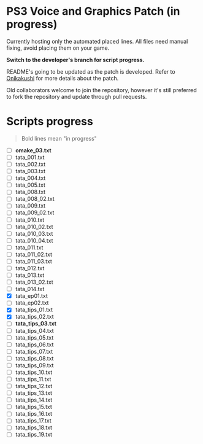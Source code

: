 # PS3 Voice and Graphics Patch (in progress)

Currently hosting only the automated placed lines. All files need manual fixing, avoid placing them on your game.

**Switch to the developer's branch for script progress.**


README's going to be updated as the patch is developed. Refer to [Onikakushi](https://github.com/higurashi-mod/onikakushi) for more details about the patch.

Old collaborators welcome to join the repository, however it's still preferred to fork the repository and update through pull requests.

# Scripts progress

>Bold lines mean "in progress"

- [ ] **omake_03.txt**
- [ ] tata_001.txt
- [ ] tata_002.txt
- [ ] tata_003.txt
- [ ] tata_004.txt
- [ ] tata_005.txt
- [ ] tata_008.txt
- [ ] tata_008_02.txt
- [ ] tata_009.txt
- [ ] tata_009_02.txt
- [ ] tata_010.txt   
- [ ] tata_010_02.txt
- [ ] tata_010_03.txt
- [ ] tata_010_04.txt
- [ ] tata_011.txt   
- [ ] tata_011_02.txt
- [ ] tata_011_03.txt
- [ ] tata_012.txt   
- [ ] tata_013.txt   
- [ ] tata_013_02.txt
- [ ] tata_014.txt    
- [x] tata_ep01.txt   
- [ ] tata_ep02.txt   
- [x] tata_tips_01.txt
- [x] tata_tips_02.txt
- [ ] **tata_tips_03.txt**
- [ ] tata_tips_04.txt
- [ ] tata_tips_05.txt
- [ ] tata_tips_06.txt
- [ ] tata_tips_07.txt
- [ ] tata_tips_08.txt
- [ ] tata_tips_09.txt
- [ ] tata_tips_10.txt
- [ ] tata_tips_11.txt
- [ ] tata_tips_12.txt
- [ ] tata_tips_13.txt
- [ ] tata_tips_14.txt
- [ ] tata_tips_15.txt
- [ ] tata_tips_16.txt
- [ ] tata_tips_17.txt
- [ ] tata_tips_18.txt
- [ ] tata_tips_19.txt